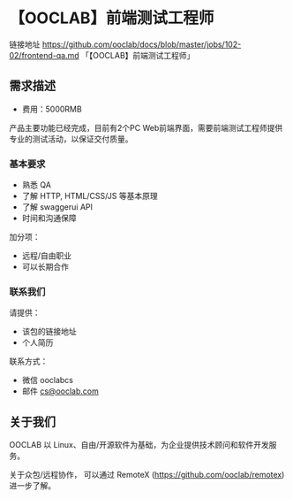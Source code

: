 # 【OOCLAB】前端测试工程师

链接地址 https://github.com/ooclab/docs/blob/master/jobs/102-02/frontend-qa.md 「【OOCLAB】前端测试工程师」

## 需求描述

- 费用：5000RMB

产品主要功能已经完成，目前有2个PC Web前端界面，需要前端测试工程师提供专业的测试活动，以保证交付质量。

### 基本要求

- 熟悉 QA
- 了解 HTTP, HTML/CSS/JS 等基本原理
- 了解 swaggerui API
- 时间和沟通保障

加分项：
- 远程/自由职业
- 可以长期合作

### 联系我们

请提供：
- 该包的链接地址
- 个人简历

联系方式：
- 微信 ooclabcs
- 邮件 cs@ooclab.com

## 关于我们

OOCLAB 以 Linux、自由/开源软件为基础，为企业提供技术顾问和软件开发服务。

关于众包/远程协作，
可以通过 RemoteX (https://github.com/ooclab/remotex) 进一步了解。
